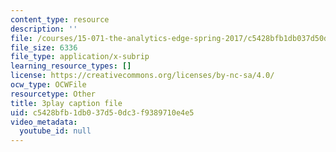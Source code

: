 ```yaml
---
content_type: resource
description: ''
file: /courses/15-071-the-analytics-edge-spring-2017/c5428bfb1db037d50dc3f9389710e4e5_6Rl8scykyEQ.srt
file_size: 6336
file_type: application/x-subrip
learning_resource_types: []
license: https://creativecommons.org/licenses/by-nc-sa/4.0/
ocw_type: OCWFile
resourcetype: Other
title: 3play caption file
uid: c5428bfb-1db0-37d5-0dc3-f9389710e4e5
video_metadata:
  youtube_id: null
---
```

